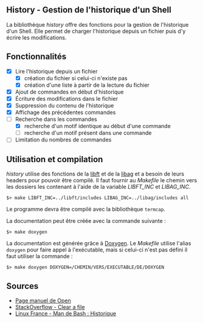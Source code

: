 History - Gestion de l'historique d'un Shell
------------------------------------

La bibliothèque _history_ offre des fonctions pour la gestion de l'historique d'un Shell. Elle permet de charger l'historique depuis un fichier puis d'y écrire les modifications.

## Fonctionnalités

- [x] Lire l'historique depuis un fichier
	+ [x] création du fichier si celui-ci n'existe pas
	+ [x] création d'une liste à partir de la lecture du fichier
- [x] Ajout de commandes en début d'historique
- [x] Écriture des modifications dans le fichier
- [x] Suppression du contenu de l'historique
- [x] Affichage des précédentes commandes
- [ ] Recherche dans les commandes
	+ [x] recherche d'un motif identique au début d'une commande
	+ [ ] recherche d'un motif présent dans une commande
- [ ] Limitation du nombres de commandes

## Utilisation et compilation

_history_ utilise des fonctions de la [libft][] et de la [libag][] et a besoin de leurs headers pour pouvoir être compilé. Il faut fournir au _Makefile_ le chemin vers les dossiers les contenant à l'aide de la variable *LIBFT_INC* et *LIBAG_INC*.

	$> make LIBFT_INC=../libft/includes LIBAG_INC=../libag/includes all

Le programme devra être compilé avec la bibliothèque `termcap`.

La documentation peut être créée avec la commande suivante :

	$> make doxygen

La documentation est générée grâce à [Doxygen][]. Le _Makefile_ utilise l'alias `doxygen` pour faire appel à l'exécutable, mais si celui-ci n'est pas défini il faut utiliser la commande :

	$> make doxygen DOXYGEN=/CHEMIN/VERS/EXECUTABLE/DE/DOXYGEN

## Sources

- [Page manuel de Open](http://manpagesfr.free.fr/man/man2/open.2.html)
- [StackOverflow - Clear a file](https://stackoverflow.com/a/17272953)
- [Linux France - Man de Bash : Historique](http://www.linux-france.org/article/man-fr/man1/bash-1.html)

[libft]: https://github.com/aguerin42/libft.git
[libag]: https://github.com/aguerin42/libag.git
[Doxygen]: https://github.com/doxygen/doxygen
